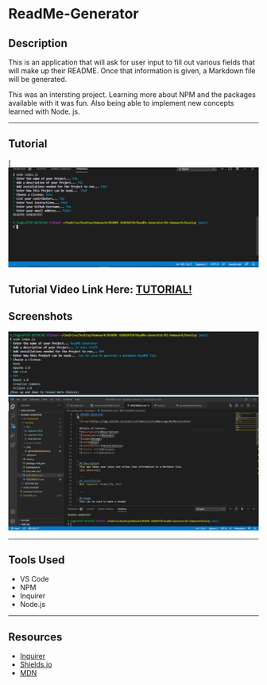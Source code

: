 # **ReadMe-Generator**

## **Description**
This is an application that will ask for user input to fill out various fields that will make up their README. Once that information is given, a Markdown file will be generated.

This was an intersting project. Learning more about NPM and the packages available with it was fun. Also being able to implement new concepts learned with Node. js.

---
## **Tutorial**
[[![Tutorial](02-Homework\Develop\files\Capture1.PNG)]("https://drive.google.com/file/d/1vdOcCibjNXyh0AKo8QyI63w-uVZb8xGM/preview")

Tutorial Video Link Here: [TUTORIAL!](https://drive.google.com/file/d/1vdOcCibjNXyh0AKo8QyI63w-uVZb8xGM/view)
---
## Screenshots
![Prompt](02-Homework\Develop\files\Capture2.PNG)
![File](02-Homework\Develop\files\Capture3.PNG)

---
## **Tools Used**

* VS Code
* NPM
* Inquirer
* Node.js

---

## **Resources**

* [Inquirer](https://www.npmjs.com/package/inquirer#prompt)
* [Shields.io](https://shields.io/)
* [MDN](https://developer.mozilla.org/en-US/docs/Web/JavaScript)
